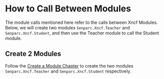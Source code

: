 # How to Call Between Modules

The module calls mentioned here refer to the calls between Xncf Modules. Below, we will create two modules `Senparc.Xncf.Teacher` and `Senparc.Xncf.Student`, and then use the Teacher module to call the Student module.

## Create 2 Modules

Follow the [Create a Module Chapter](/start/xncf-develop/create-xncf.html) to create the two modules `Senparc.Xncf.Teacher` and `Senparc.Xncf.Student` respectively.
